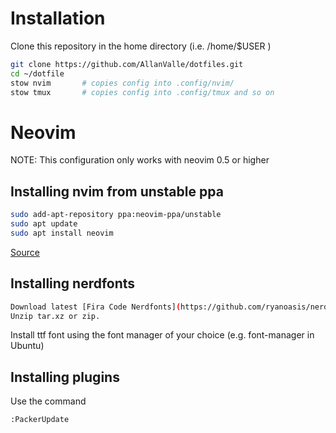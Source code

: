 # Installation
Clone this repository in the home directory (i.e. /home/$USER )
````bash
git clone https://github.com/AllanValle/dotfiles.git
cd ~/dotfile
stow nvim       # copies config into .config/nvim/ 
stow tmux       # copies config into .config/tmux and so on

````

# Neovim
NOTE: This configuration only works with neovim 0.5 or higher

## Installing nvim from unstable ppa
````bash
sudo add-apt-repository ppa:neovim-ppa/unstable
sudo apt update
sudo apt install neovim
````
[Source](https://github.com/neovim/neovim/wiki/Installing-Neovim)

## Installing nerdfonts
````bash
Download latest [Fira Code Nerdfonts](https://github.com/ryanoasis/nerd-fonts/releases/latest).
Unzip tar.xz or zip.
````
Install ttf font using the font manager of your choice (e.g. font-manager in Ubuntu)

## Installing plugins
Use the command
````
:PackerUpdate
````



